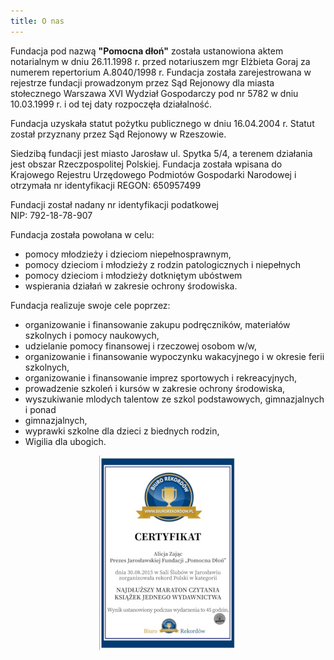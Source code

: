 ```yaml
---
title: O nas
---
```


Fundacja pod nazwą **"Pomocna dłoń"** została ustanowiona aktem notarialnym w dniu 26.11.1998 r. przed notariuszem mgr Elżbieta Goraj za numerem repertorium A.8040/1998 r. Fundacja została zarejestrowana w rejestrze fundacji prowadzonym przez Sąd Rejonowy dla miasta stołecznego Warszawa XVI Wydział Gospodarczy pod nr 5782 w dniu 10.03.1999 r. i od tej daty rozpoczęła działalność.  
  
Fundacja uzyskała statut pożytku publicznego w dniu 16.04.2004 r. Statut został przyznany przez Sąd Rejonowy w Rzeszowie.  
  
Siedzibą fundacji jest miasto Jarosław ul. Spytka 5/4, a terenem działania jest obszar Rzeczpospolitej Polskiej. Fundacja została wpisana do Krajowego Rejestru Urzędowego Podmiotów Gospodarki Narodowej i otrzymała nr identyfikacji REGON: 650957499  
  
Fundacji został nadany nr identyfikacji podatkowej  
NIP: 792-18-78-907  
  
Fundacja została powołana w celu:

* pomocy młodzieży i dzieciom niepełnosprawnym,
* pomocy dzieciom i młodzieży z rodzin patologicznych i niepełnych
* pomocy dzieciom i młodzieży dotkniętym ubóstwem
* wspierania działań w zakresie ochrony środowiska.
  
  
Fundacja realizuje swoje cele poprzez:

* organizowanie i finansowanie zakupu podręczników, materiałów szkolnych i pomocy naukowych,
* udzielanie pomocy finansowej i rzeczowej osobom w/w,
* organizowanie i finansowanie wypoczynku wakacyjnego i w okresie ferii szkolnych,
* organizowanie i finansowanie imprez sportowych i rekreacyjnych,
* prowadzenie szkoleń i kursów w zakresie ochrony środowiska,
* wyszukiwanie mlodych talentow ze szkol podstawowych, gimnazjalnych i ponad
* gimnazjalnych,
* wyprawki szkolne dla dzieci z biednych rodzin,
* Wigilia dla ubogich.
  
  
<a style="display:block;text-align:center;" href="img/Certyfikat_RekordCzytania.jpg"><img src="img/Certyfikat_RekordCzytania_220.jpg" alt="Rekord Czytania - Certyfikat" /></a>
